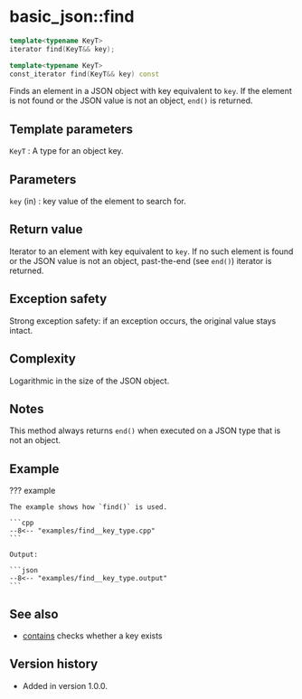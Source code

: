 # basic_json::find

```cpp
template<typename KeyT>
iterator find(KeyT&& key);

template<typename KeyT>
const_iterator find(KeyT&& key) const
```

Finds an element in a JSON object with key equivalent to `key`. If the element is not found or the JSON value is not an
object, `end()` is returned.

## Template parameters

`KeyT`
:   A type for an object key.

## Parameters

`key` (in)
:   key value of the element to search for.
    
## Return value

Iterator to an element with key equivalent to `key`. If no such element is found or the JSON value is not an object,
past-the-end (see `end()`) iterator is returned.

## Exception safety

Strong exception safety: if an exception occurs, the original value stays intact.

## Complexity

Logarithmic in the size of the JSON object.

## Notes

This method always returns `end()` when executed on a JSON type that is not an object.

## Example

??? example

    The example shows how `find()` is used.
    
    ```cpp
    --8<-- "examples/find__key_type.cpp"
    ```
    
    Output:
    
    ```json
    --8<-- "examples/find__key_type.output"
    ```

## See also

- [contains](contains.md) checks whether a key exists

## Version history

- Added in version 1.0.0.
